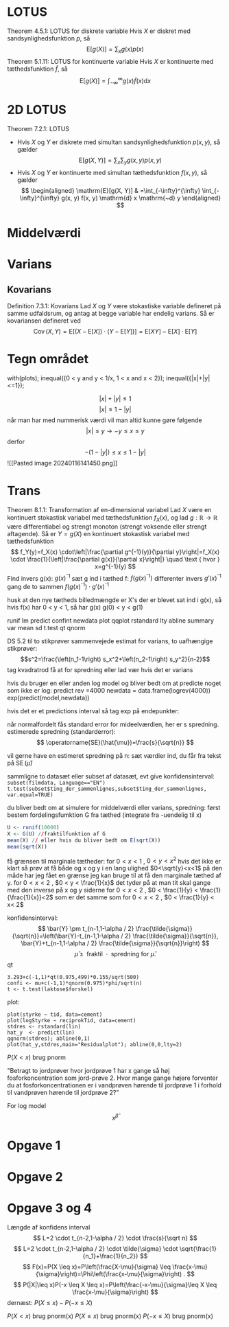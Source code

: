 # LOTUS
Theorem 4.5.1: LOTUS for diskrete variable
Hvis $X$ er diskret med sandsynlighedsfunktion $p$, så
$$
\mathrm{E}[g(X)]=\sum_x g(x) p(x)
$$
Theorem 5.1.11: LOTUS for kontinuerte variable
Hvis $X$ er kontinuerte med tæthedsfunktion $\tilde{f}$, så
$$
\mathrm{E}[g(X)]=\int_{-\infty}^{\infty} g(x) \tilde{f}(x) \mathrm{d} x
$$
# 2D LOTUS
Theorem 7.2.1: LOTUS
- Hvis $X$ og $Y$ er diskrete med simultan sandsynlighedsfunktion $p(x, y)$, så gælder
$$
\mathrm{E}[g(X, Y)]=\sum_x \sum_y g(x, y) p(x, y)
$$
- Hvis $X$ og $Y$ er kontinuerte med simultan tæthedsfunktion $f(x, y)$, så gælder
$$
\begin{aligned}
\mathrm{E}[g(X, Y)] & =\int_{-\infty}^{\infty} \int_{-\infty}^{\infty} g(x, y) f(x, y) \mathrm{d} x \mathrm{~d} y
\end{aligned}
$$
# Middelværdi
# Varians
## Kovarians
Definition 7.3.1: Kovarians
Lad $X$ og $Y$ være stokastiske variable defineret på samme udfaldsrum, og antag at begge variable har endelig varians. Så er kovariansen defineret ved
$$
\operatorname{Cov}(X, Y)=\mathrm{E}[(X-\mathrm{E}[X]) \cdot(Y-\mathrm{E}[Y])]=\mathrm{E}[X Y]-\mathrm{E}[X] \cdot \mathrm{E}[Y]
$$

# Tegn området 
with(plots);
inequal({0 < y and y < 1/x, 1 < x and x < 2});
inequal({|x|+|y|<=1});

$$|x|+|y|\leq1$$
$$|x|\leq1-|y|$$
når man har med nummerisk værdi vil man altid kunne gøre følgende
$$|x|\leq y \rightarrow -y\leq x\leq y$$
derfor
$$-(1-|y|)\leq x\leq1-|y|$$
![[Pasted image 20240116141450.png]]
# Trans
Theorem 8.1.1: Transformation af en-dimensional variabel
Lad $X$ være en kontinuert stokastisk variabel med tæthedsfunktion $f_X(x)$, og lad $g: \mathbb{R} \rightarrow \mathbb{R}$ være differentiabel og strengt monoton (strengt voksende eller strengt aftagende). Så er $Y=g(X)$ en kontinuert stokastisk variabel med tæthedsfunktion
$$
f_Y(y)=f_X(x) \cdot\left|\frac{\partial g^{-1}(y)}{\partial y}\right|=f_X(x) \cdot \frac{1}{\left|\frac{\partial g(x)}{\partial x}\right|} \quad \text { hvor } x=g^{-1}(y)
$$
Find invers g(x): $g(x)^{⁻1}$
sæt g ind i tæthed f:  $f(g(x)^{⁻1})$
differenter invers $g'(x)^{⁻1}$
gang de to sammen $f(g(x)^{⁻1})\cdot g'(x)^{⁻1}$

husk at den nye tætheds billedmængde er X's der er blevet sat ind i g(x), så hvis f(x) har 0 < y < 1, så har g(x) g(0) < y < g(1)


runif
lm
predict
confint
newdata
plot
qqplot
rstandard
lty 
abline
summary
var mean sd
t.test
qt 
qnorm

DS 5.2 til to stikprøver sammenvejede estimat for varians, to uafhængige stikprøver:
$$s^2=\frac{\left(n_1-1\right) s_x^2+\left(n_2-1\right) s_y^2}{n-2}$$
tag kvadratrod få at for spredning eller lad vær hvis det er varians


hvis du bruger en eller anden log model og bliver bedt om at predicte noget som ikke er log:
predict rev =4000
newdata = data.frame(logrev(4000))
exp(predict(model,newdata))

hvis det er et predictions interval så tag exp på endepunkter: 

når normalfordelt fås standard error for mideelværdien, her er s spredning. estimerede spredning (standarderror):
$$
\operatorname{SE}(\hat{\mu})=\frac{s}{\sqrt{n}}
$$

vil gerne have en estimeret spredning på n: sæt værdier ind, du får fra tekst på $\operatorname{SE}(\hat{\mu})$ 



sammligne to datasæt eller subset af datasæt, evt give konfidensinterval:
`subset(filmdata, Language=="EN")`
`t.test(subset$ting_der_sammenlignes,subset$ting_der_sammenlignes, var.equal=TRUE)`

du bliver bedt om at simulere for middelværdi eller varians, spredning:
først bestem fordelingsfumktion G fra tæthed (integrate fra -uendelig til x)
```r
U <- runif(10000)
X <- G(U) //fraktilfunktion af G
mean(X) // eller hvis du bliver bedt om E(sqrt(X))
mean(sqrt(X))
```


få grænsen til marginale tætheder:
for $0 < x < 1$ , $0 < y < x^2$
hvis det ikke er klart så prøv at få både og x og y i en lang ulighed
$0<\sqrt{y}<x<1$
på den måde har jeg fået en grænse jeg kan bruge til at få den marginale tæthed af y.
for $0 < x < 2$ , $0 < y < \frac{1}{x}$
det tyder på at man tit skal gange med den inverse på x og y siderne
for $0 < x < 2$ , $0 < \frac{1}{y} < \frac{1}{\frac{1}{x}}<2$
som er det samme som
for $0 < x < 2$ , $0 < \frac{1}{y} < x< 2$


konfidensinterval:
$$
\bar{Y} \pm t_{n-1,1-\alpha / 2} \frac{\tilde{\sigma}}{\sqrt{n}}=\left(\bar{Y}-t_{n-1,1-\alpha / 2} \frac{\tilde{\sigma}}{\sqrt{n}}, \bar{Y}+t_{n-1,1-\alpha / 2} \frac{\tilde{\sigma}}{\sqrt{n}}\right)
$$
$$
\hat{\mu} \pm \text { fraktil } \cdot \text { spredning for } \hat{\mu} \text {. }
$$
qt

```
3.293+c(-1,1)*qt(0.975,499)*0.155/sqrt(500)
confi <- mu+c(-1,1)*qnorm(0.975)*phi/sqrt(n)
t <- t.test(laktose$forskel)
```


plot:

```
plot(styrke ~ tid, data=cement)
plot(logStyrke ~ reciprokTid, data=cement)
stdres <- rstandard(lin)
hat_y  <- predict(lin)
qqnorm(stdres); abline(0,1)
plot(hat_y,stdres,main="Residualplot"); abline(0,0,lty=2)
```



$P(X<x)$
brug pnorm

"Betragt to jordprøver hvor jordprøve 1 har x gange så høj fosforkoncentration som jord-prøve 2. Hvor mange gange højere forventer du at fosforkoncentrationen er i vandprøven hørende til jordprøve 1 i forhold til vandprøven hørende til jordprøve 2?" 

For log model
$$
x^\hat{\beta}
$$
# Opgave 1
# Opgave 2
# Opgave 3 og 4
Længde af konfidens interval
$$
L=2 \cdot t_{n-2,1-\alpha / 2} \cdot  \frac{s}{\sqrt n}
$$
$$
L=2 \cdot t_{n-2,1-\alpha / 2} \cdot \tilde{\sigma} \cdot \sqrt{\frac{1}{n_1}+\frac{1}{n_2}}
$$
$$
F(x)=P(X \leq x)=P\left(\frac{X-\mu}{\sigma} \leq \frac{x-\mu}{\sigma}\right)=\Phi\left(\frac{x-\mu}{\sigma}\right) .
$$
$$
P(|X|\leq x)P(-x \leq X \leq x)=P\left(\frac{-x-\mu}{\sigma}\leq X \leq \frac{x-\mu}{\sigma}\right)
$$
dernæst:
$P(X\leq x)-P(-x\leq X)$

$P(X<x)$
brug pnorm(x)
$P(X\leq x)$
brug pnorm(x)
$P(-x\leq X)$
brug pnorm(x)
